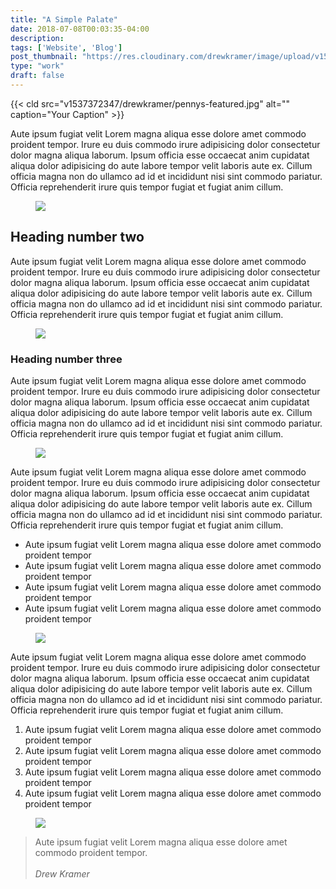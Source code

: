 ```yaml
---
title: "A Simple Palate"
date: 2018-07-08T00:03:35-04:00
description:
tags: ['Website', 'Blog']
post_thumbnail: "https://res.cloudinary.com/drewkramer/image/upload/v1537372347/drewkramer/asimplepalate-feature.jpg"
type: "work"
draft: false
---
```


{{< cld src="v1537372347/drewkramer/pennys-featured.jpg" alt="" caption="Your Caption" >}}

Aute ipsum fugiat velit Lorem magna aliqua esse dolore amet commodo proident tempor. Irure eu duis commodo irure adipisicing dolor consectetur dolor magna aliqua laborum. Ipsum officia esse occaecat anim cupidatat aliqua dolor adipisicing do aute labore tempor velit laboris aute ex. Cillum officia magna non do ullamco ad id et incididunt nisi sint commodo pariatur. Officia reprehenderit irure quis tempor fugiat et fugiat anim cillum.

<figure><img src="https://res.cloudinary.com/drewkramer/image/upload/v1537372347/drewkramer/asimplepalate-feature.jpg"></figure>

## Heading number two
Aute ipsum fugiat velit Lorem magna aliqua esse dolore amet commodo proident tempor. Irure eu duis commodo irure adipisicing dolor consectetur dolor magna aliqua laborum. Ipsum officia esse occaecat anim cupidatat aliqua dolor adipisicing do aute labore tempor velit laboris aute ex. Cillum officia magna non do ullamco ad id et incididunt nisi sint commodo pariatur. Officia reprehenderit irure quis tempor fugiat et fugiat anim cillum.

<figure><img src="https://res.cloudinary.com/drewkramer/image/upload/v1537372347/drewkramer/asimplepalate-feature.jpg"></figure>

### Heading number three
Aute ipsum fugiat velit Lorem magna aliqua esse dolore amet commodo proident tempor. Irure eu duis commodo irure adipisicing dolor consectetur dolor magna aliqua laborum. Ipsum officia esse occaecat anim cupidatat aliqua dolor adipisicing do aute labore tempor velit laboris aute ex. Cillum officia magna non do ullamco ad id et incididunt nisi sint commodo pariatur. Officia reprehenderit irure quis tempor fugiat et fugiat anim cillum.

<figure><img src="https://res.cloudinary.com/drewkramer/image/upload/v1537372347/drewkramer/asimplepalate-feature.jpg"></figure>

Aute ipsum fugiat velit Lorem magna aliqua esse dolore amet commodo proident tempor. Irure eu duis commodo irure adipisicing dolor consectetur dolor magna aliqua laborum. Ipsum officia esse occaecat anim cupidatat aliqua dolor adipisicing do aute labore tempor velit laboris aute ex. Cillum officia magna non do ullamco ad id et incididunt nisi sint commodo pariatur. Officia reprehenderit irure quis tempor fugiat et fugiat anim cillum.

* Aute ipsum fugiat velit Lorem magna aliqua esse dolore amet commodo proident tempor
* Aute ipsum fugiat velit Lorem magna aliqua esse dolore amet commodo proident tempor
* Aute ipsum fugiat velit Lorem magna aliqua esse dolore amet commodo proident tempor
* Aute ipsum fugiat velit Lorem magna aliqua esse dolore amet commodo proident tempor

<figure><img src="https://res.cloudinary.com/drewkramer/image/upload/v1537372347/drewkramer/asimplepalate-feature.jpg"></figure>

Aute ipsum fugiat velit Lorem magna aliqua esse dolore amet commodo proident tempor. Irure eu duis commodo irure adipisicing dolor consectetur dolor magna aliqua laborum. Ipsum officia esse occaecat anim cupidatat aliqua dolor adipisicing do aute labore tempor velit laboris aute ex. Cillum officia magna non do ullamco ad id et incididunt nisi sint commodo pariatur. Officia reprehenderit irure quis tempor fugiat et fugiat anim cillum.

1. Aute ipsum fugiat velit Lorem magna aliqua esse dolore amet commodo proident tempor
2. Aute ipsum fugiat velit Lorem magna aliqua esse dolore amet commodo proident tempor
3. Aute ipsum fugiat velit Lorem magna aliqua esse dolore amet commodo proident tempor
4. Aute ipsum fugiat velit Lorem magna aliqua esse dolore amet commodo proident tempor


<figure><img src="https://res.cloudinary.com/drewkramer/image/upload/v1537372347/drewkramer/asimplepalate-feature.jpg"></figure>

> Aute ipsum fugiat velit Lorem magna aliqua esse dolore amet commodo proident tempor. <br><br>*Drew Kramer*